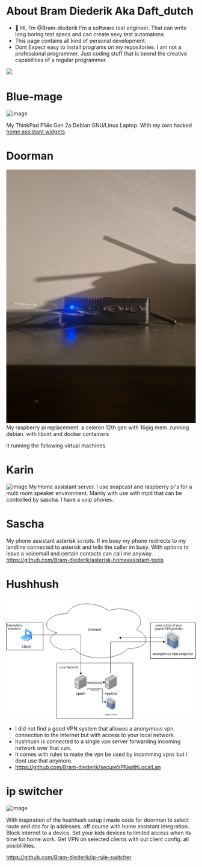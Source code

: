 # About Bram Diederik Aka Daft_dutch
- 👋 Hi, I’m @Bram-diederik I'm a software test engineer. That can write long boring test specs and can create sexy test automatons. 
- This page contains all kind of personal development. 
- Dont Expect easy to install programs on my repositories. I am not a professional programmer. Just coding stuff that is beond the creative capabilities of a regular programmer. 


![](https://komarev.com/ghpvc/?username=Bram-diederik)
# Blue-mage
![image](https://github.com/Bram-diederik/Bram-diederik/assets/53519837/ec78f531-422b-43f1-835c-45d454ab7058)

My ThinkPad P14s Gen 2a Debian GNU/Linux Laptop. With my own hacked [home assistant widgets](https://community.home-assistant.io/t/kde-widgets/552152). 

# Doorman
![image](./16898013442449084130202921961960.jpg)
My raspberry pi replacement. a celeron 12th gen with 16gig mem. 
running debian. with libvirt and docker containers

it running the following virtual machines

# Karin
![image](https://github.com/Bram-diederik/Bram-diederik/assets/53519837/aae3dc70-90fe-4f1d-93a3-02b13b35c512)
My Home assistant server. I use snapcast and raspberry pi's for a multi room speaker environment. Mainly with use with mpd that can be controlled by sascha. I have a voip phones.


# Sascha
My phone assistant asterisk scripts.  If im busy my phone redirects to my landline connected to asterisk and tells the caller im busy. With options to leave a voicemail and certain contacts can call me anyway. 
https://github.com/Bram-diederik/asterisk-homeassistant-tools

# Hushhush
![image](https://github.com/Bram-diederik/secureVPNwithLocalLan/raw/main/images/vpnMap.drawio.png)
- I did not find a good VPN system that allowes a anonymous vpn connection to the internet but with access to your local network. 
- hushhush is connected to a single vpn server forwarding incoming network over that vpn.
- It comes with rules to make the vpn be used by incomming vpns but i dont use that anymore.
- https://github.com/Bram-diederik/secureVPNwithLocalLan

# ip switcher
![image](https://raw.githubusercontent.com/Bram-diederik/ip-rule-switcher/main/images/ip-rule-switcher.png)

With inspiration of the hushhush setup i made code for doorman to select route and dns for ip addesses. 
off course with home assistant integration. 
Block internet to a device. Set your kids devices to limited access when its time for home work. Get VPN on selected clients with out client config. all posiblilities. 

https://github.com/Bram-diederik/ip-rule-switcher
<!---
Bram-diederik/Bram-diederik is a ✨ special ✨ repository because its `README.md` (this file) appears on your GitHub profile.
You can click the Preview link to take a look at your changes.
--->
